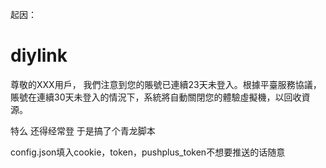 起因：
# diylink
尊敬的XXX用戶， 我們注意到您的賬號已連續23天未登入。根據平臺服務協議，賬號在連續30天未登入的情況下，系統將自動關閉您的體驗虛擬機，以回收資源。

特么 还得经常登
于是搞了个青龙脚本

config.json填入cookie，token，pushplus_token不想要推送的话随意

